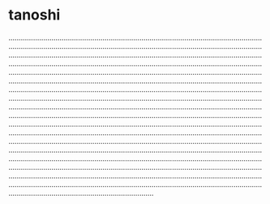# tanoshi
...............................................................................................................................................................................................................................................................................................................................................................................................................................................................................................................................................................................................................................................................................................................................................................................................................................................................................................................................................................................................................................................................................................................................................................................................................................................................................................................................................................................................................................................................................................................................................................................................................................................................................................................................................................................................................................................................................................................................................................................................................................................................................................................................................................................................................................................................................................................................................................................................